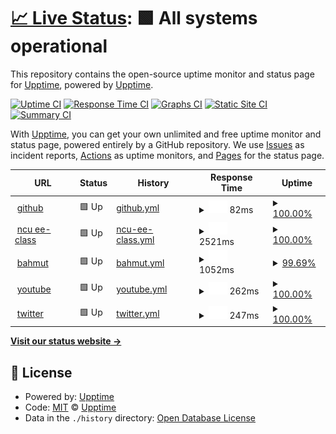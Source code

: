 # [📈 Live Status](https://demo.upptime.js.org): <!--live status--> **🟩 All systems operational**

This repository contains the open-source uptime monitor and status page for [Upptime](https://upptime.js.org), powered by [Upptime](https://github.com/upptime/upptime).

[![Uptime CI](https://github.com/upptime/upptime/workflows/Uptime%20CI/badge.svg)](https://github.com/upptime/upptime/actions?query=workflow%3A%22Uptime+CI%22)
[![Response Time CI](https://github.com/upptime/upptime/workflows/Response%20Time%20CI/badge.svg)](https://github.com/upptime/upptime/actions?query=workflow%3A%22Response+Time+CI%22)
[![Graphs CI](https://github.com/upptime/upptime/workflows/Graphs%20CI/badge.svg)](https://github.com/upptime/upptime/actions?query=workflow%3A%22Graphs+CI%22)
[![Static Site CI](https://github.com/upptime/upptime/workflows/Static%20Site%20CI/badge.svg)](https://github.com/upptime/upptime/actions?query=workflow%3A%22Static+Site+CI%22)
[![Summary CI](https://github.com/upptime/upptime/workflows/Summary%20CI/badge.svg)](https://github.com/upptime/upptime/actions?query=workflow%3A%22Summary+CI%22)

With [Upptime](https://upptime.js.org), you can get your own unlimited and free uptime monitor and status page, powered entirely by a GitHub repository. We use [Issues](https://github.com/upptime/upptime/issues) as incident reports, [Actions](https://github.com/upptime/upptime/actions) as uptime monitors, and [Pages](https://demo.upptime.js.org) for the status page.

<!--start: status pages-->
<!-- This summary is generated by Upptime (https://github.com/upptime/upptime) -->
<!-- Do not edit this manually, your changes will be overwritten -->
<!-- prettier-ignore -->
| URL | Status | History | Response Time | Uptime |
| --- | ------ | ------- | ------------- | ------ |
| <img alt="" src="https://favicons.githubusercontent.com/github.com" height="13"> [github](https://github.com/) | 🟩 Up | [github.yml](https://github.com/bob05231/0607ncu/commits/HEAD/history/github.yml) | <details><summary><img alt="Response time graph" src="./graphs/github/response-time-week.png" height="20"> 82ms</summary><br><a href="https://demo.upptime.js.org/history/github"><img alt="Response time 97" src="https://img.shields.io/endpoint?url=https%3A%2F%2Fraw.githubusercontent.com%2Fbob05231%2F0607ncu%2FHEAD%2Fapi%2Fgithub%2Fresponse-time.json"></a><br><a href="https://demo.upptime.js.org/history/github"><img alt="24-hour response time 206" src="https://img.shields.io/endpoint?url=https%3A%2F%2Fraw.githubusercontent.com%2Fbob05231%2F0607ncu%2FHEAD%2Fapi%2Fgithub%2Fresponse-time-day.json"></a><br><a href="https://demo.upptime.js.org/history/github"><img alt="7-day response time 82" src="https://img.shields.io/endpoint?url=https%3A%2F%2Fraw.githubusercontent.com%2Fbob05231%2F0607ncu%2FHEAD%2Fapi%2Fgithub%2Fresponse-time-week.json"></a><br><a href="https://demo.upptime.js.org/history/github"><img alt="30-day response time 97" src="https://img.shields.io/endpoint?url=https%3A%2F%2Fraw.githubusercontent.com%2Fbob05231%2F0607ncu%2FHEAD%2Fapi%2Fgithub%2Fresponse-time-month.json"></a><br><a href="https://demo.upptime.js.org/history/github"><img alt="1-year response time 97" src="https://img.shields.io/endpoint?url=https%3A%2F%2Fraw.githubusercontent.com%2Fbob05231%2F0607ncu%2FHEAD%2Fapi%2Fgithub%2Fresponse-time-year.json"></a></details> | <details><summary><a href="https://demo.upptime.js.org/history/github">100.00%</a></summary><a href="https://demo.upptime.js.org/history/github"><img alt="All-time uptime 100.00%" src="https://img.shields.io/endpoint?url=https%3A%2F%2Fraw.githubusercontent.com%2Fbob05231%2F0607ncu%2FHEAD%2Fapi%2Fgithub%2Fuptime.json"></a><br><a href="https://demo.upptime.js.org/history/github"><img alt="24-hour uptime 100.00%" src="https://img.shields.io/endpoint?url=https%3A%2F%2Fraw.githubusercontent.com%2Fbob05231%2F0607ncu%2FHEAD%2Fapi%2Fgithub%2Fuptime-day.json"></a><br><a href="https://demo.upptime.js.org/history/github"><img alt="7-day uptime 100.00%" src="https://img.shields.io/endpoint?url=https%3A%2F%2Fraw.githubusercontent.com%2Fbob05231%2F0607ncu%2FHEAD%2Fapi%2Fgithub%2Fuptime-week.json"></a><br><a href="https://demo.upptime.js.org/history/github"><img alt="30-day uptime 100.00%" src="https://img.shields.io/endpoint?url=https%3A%2F%2Fraw.githubusercontent.com%2Fbob05231%2F0607ncu%2FHEAD%2Fapi%2Fgithub%2Fuptime-month.json"></a><br><a href="https://demo.upptime.js.org/history/github"><img alt="1-year uptime 100.00%" src="https://img.shields.io/endpoint?url=https%3A%2F%2Fraw.githubusercontent.com%2Fbob05231%2F0607ncu%2FHEAD%2Fapi%2Fgithub%2Fuptime-year.json"></a></details>
| <img alt="" src="https://favicons.githubusercontent.com/ncueeclass.ncu.edu.tw" height="13"> [ncu ee-class](https://ncueeclass.ncu.edu.tw/) | 🟩 Up | [ncu-ee-class.yml](https://github.com/bob05231/0607ncu/commits/HEAD/history/ncu-ee-class.yml) | <details><summary><img alt="Response time graph" src="./graphs/ncu-ee-class/response-time-week.png" height="20"> 2521ms</summary><br><a href="https://demo.upptime.js.org/history/ncu-ee-class"><img alt="Response time 2466" src="https://img.shields.io/endpoint?url=https%3A%2F%2Fraw.githubusercontent.com%2Fbob05231%2F0607ncu%2FHEAD%2Fapi%2Fncu-ee-class%2Fresponse-time.json"></a><br><a href="https://demo.upptime.js.org/history/ncu-ee-class"><img alt="24-hour response time 3285" src="https://img.shields.io/endpoint?url=https%3A%2F%2Fraw.githubusercontent.com%2Fbob05231%2F0607ncu%2FHEAD%2Fapi%2Fncu-ee-class%2Fresponse-time-day.json"></a><br><a href="https://demo.upptime.js.org/history/ncu-ee-class"><img alt="7-day response time 2521" src="https://img.shields.io/endpoint?url=https%3A%2F%2Fraw.githubusercontent.com%2Fbob05231%2F0607ncu%2FHEAD%2Fapi%2Fncu-ee-class%2Fresponse-time-week.json"></a><br><a href="https://demo.upptime.js.org/history/ncu-ee-class"><img alt="30-day response time 2466" src="https://img.shields.io/endpoint?url=https%3A%2F%2Fraw.githubusercontent.com%2Fbob05231%2F0607ncu%2FHEAD%2Fapi%2Fncu-ee-class%2Fresponse-time-month.json"></a><br><a href="https://demo.upptime.js.org/history/ncu-ee-class"><img alt="1-year response time 2466" src="https://img.shields.io/endpoint?url=https%3A%2F%2Fraw.githubusercontent.com%2Fbob05231%2F0607ncu%2FHEAD%2Fapi%2Fncu-ee-class%2Fresponse-time-year.json"></a></details> | <details><summary><a href="https://demo.upptime.js.org/history/ncu-ee-class">100.00%</a></summary><a href="https://demo.upptime.js.org/history/ncu-ee-class"><img alt="All-time uptime 100.00%" src="https://img.shields.io/endpoint?url=https%3A%2F%2Fraw.githubusercontent.com%2Fbob05231%2F0607ncu%2FHEAD%2Fapi%2Fncu-ee-class%2Fuptime.json"></a><br><a href="https://demo.upptime.js.org/history/ncu-ee-class"><img alt="24-hour uptime 100.00%" src="https://img.shields.io/endpoint?url=https%3A%2F%2Fraw.githubusercontent.com%2Fbob05231%2F0607ncu%2FHEAD%2Fapi%2Fncu-ee-class%2Fuptime-day.json"></a><br><a href="https://demo.upptime.js.org/history/ncu-ee-class"><img alt="7-day uptime 100.00%" src="https://img.shields.io/endpoint?url=https%3A%2F%2Fraw.githubusercontent.com%2Fbob05231%2F0607ncu%2FHEAD%2Fapi%2Fncu-ee-class%2Fuptime-week.json"></a><br><a href="https://demo.upptime.js.org/history/ncu-ee-class"><img alt="30-day uptime 100.00%" src="https://img.shields.io/endpoint?url=https%3A%2F%2Fraw.githubusercontent.com%2Fbob05231%2F0607ncu%2FHEAD%2Fapi%2Fncu-ee-class%2Fuptime-month.json"></a><br><a href="https://demo.upptime.js.org/history/ncu-ee-class"><img alt="1-year uptime 100.00%" src="https://img.shields.io/endpoint?url=https%3A%2F%2Fraw.githubusercontent.com%2Fbob05231%2F0607ncu%2FHEAD%2Fapi%2Fncu-ee-class%2Fuptime-year.json"></a></details>
| <img alt="" src="https://favicons.githubusercontent.com/www.gamer.com.tw" height="13"> [bahmut](https://www.gamer.com.tw/) | 🟩 Up | [bahmut.yml](https://github.com/bob05231/0607ncu/commits/HEAD/history/bahmut.yml) | <details><summary><img alt="Response time graph" src="./graphs/bahmut/response-time-week.png" height="20"> 1052ms</summary><br><a href="https://demo.upptime.js.org/history/bahmut"><img alt="Response time 1088" src="https://img.shields.io/endpoint?url=https%3A%2F%2Fraw.githubusercontent.com%2Fbob05231%2F0607ncu%2FHEAD%2Fapi%2Fbahmut%2Fresponse-time.json"></a><br><a href="https://demo.upptime.js.org/history/bahmut"><img alt="24-hour response time 899" src="https://img.shields.io/endpoint?url=https%3A%2F%2Fraw.githubusercontent.com%2Fbob05231%2F0607ncu%2FHEAD%2Fapi%2Fbahmut%2Fresponse-time-day.json"></a><br><a href="https://demo.upptime.js.org/history/bahmut"><img alt="7-day response time 1052" src="https://img.shields.io/endpoint?url=https%3A%2F%2Fraw.githubusercontent.com%2Fbob05231%2F0607ncu%2FHEAD%2Fapi%2Fbahmut%2Fresponse-time-week.json"></a><br><a href="https://demo.upptime.js.org/history/bahmut"><img alt="30-day response time 1088" src="https://img.shields.io/endpoint?url=https%3A%2F%2Fraw.githubusercontent.com%2Fbob05231%2F0607ncu%2FHEAD%2Fapi%2Fbahmut%2Fresponse-time-month.json"></a><br><a href="https://demo.upptime.js.org/history/bahmut"><img alt="1-year response time 1088" src="https://img.shields.io/endpoint?url=https%3A%2F%2Fraw.githubusercontent.com%2Fbob05231%2F0607ncu%2FHEAD%2Fapi%2Fbahmut%2Fresponse-time-year.json"></a></details> | <details><summary><a href="https://demo.upptime.js.org/history/bahmut">99.69%</a></summary><a href="https://demo.upptime.js.org/history/bahmut"><img alt="All-time uptime 99.73%" src="https://img.shields.io/endpoint?url=https%3A%2F%2Fraw.githubusercontent.com%2Fbob05231%2F0607ncu%2FHEAD%2Fapi%2Fbahmut%2Fuptime.json"></a><br><a href="https://demo.upptime.js.org/history/bahmut"><img alt="24-hour uptime 97.81%" src="https://img.shields.io/endpoint?url=https%3A%2F%2Fraw.githubusercontent.com%2Fbob05231%2F0607ncu%2FHEAD%2Fapi%2Fbahmut%2Fuptime-day.json"></a><br><a href="https://demo.upptime.js.org/history/bahmut"><img alt="7-day uptime 99.69%" src="https://img.shields.io/endpoint?url=https%3A%2F%2Fraw.githubusercontent.com%2Fbob05231%2F0607ncu%2FHEAD%2Fapi%2Fbahmut%2Fuptime-week.json"></a><br><a href="https://demo.upptime.js.org/history/bahmut"><img alt="30-day uptime 99.73%" src="https://img.shields.io/endpoint?url=https%3A%2F%2Fraw.githubusercontent.com%2Fbob05231%2F0607ncu%2FHEAD%2Fapi%2Fbahmut%2Fuptime-month.json"></a><br><a href="https://demo.upptime.js.org/history/bahmut"><img alt="1-year uptime 99.73%" src="https://img.shields.io/endpoint?url=https%3A%2F%2Fraw.githubusercontent.com%2Fbob05231%2F0607ncu%2FHEAD%2Fapi%2Fbahmut%2Fuptime-year.json"></a></details>
| <img alt="" src="https://favicons.githubusercontent.com/www.youtube.com" height="13"> [youtube](https://www.youtube.com/) | 🟩 Up | [youtube.yml](https://github.com/bob05231/0607ncu/commits/HEAD/history/youtube.yml) | <details><summary><img alt="Response time graph" src="./graphs/youtube/response-time-week.png" height="20"> 262ms</summary><br><a href="https://demo.upptime.js.org/history/youtube"><img alt="Response time 313" src="https://img.shields.io/endpoint?url=https%3A%2F%2Fraw.githubusercontent.com%2Fbob05231%2F0607ncu%2FHEAD%2Fapi%2Fyoutube%2Fresponse-time.json"></a><br><a href="https://demo.upptime.js.org/history/youtube"><img alt="24-hour response time 357" src="https://img.shields.io/endpoint?url=https%3A%2F%2Fraw.githubusercontent.com%2Fbob05231%2F0607ncu%2FHEAD%2Fapi%2Fyoutube%2Fresponse-time-day.json"></a><br><a href="https://demo.upptime.js.org/history/youtube"><img alt="7-day response time 262" src="https://img.shields.io/endpoint?url=https%3A%2F%2Fraw.githubusercontent.com%2Fbob05231%2F0607ncu%2FHEAD%2Fapi%2Fyoutube%2Fresponse-time-week.json"></a><br><a href="https://demo.upptime.js.org/history/youtube"><img alt="30-day response time 313" src="https://img.shields.io/endpoint?url=https%3A%2F%2Fraw.githubusercontent.com%2Fbob05231%2F0607ncu%2FHEAD%2Fapi%2Fyoutube%2Fresponse-time-month.json"></a><br><a href="https://demo.upptime.js.org/history/youtube"><img alt="1-year response time 313" src="https://img.shields.io/endpoint?url=https%3A%2F%2Fraw.githubusercontent.com%2Fbob05231%2F0607ncu%2FHEAD%2Fapi%2Fyoutube%2Fresponse-time-year.json"></a></details> | <details><summary><a href="https://demo.upptime.js.org/history/youtube">100.00%</a></summary><a href="https://demo.upptime.js.org/history/youtube"><img alt="All-time uptime 100.00%" src="https://img.shields.io/endpoint?url=https%3A%2F%2Fraw.githubusercontent.com%2Fbob05231%2F0607ncu%2FHEAD%2Fapi%2Fyoutube%2Fuptime.json"></a><br><a href="https://demo.upptime.js.org/history/youtube"><img alt="24-hour uptime 100.00%" src="https://img.shields.io/endpoint?url=https%3A%2F%2Fraw.githubusercontent.com%2Fbob05231%2F0607ncu%2FHEAD%2Fapi%2Fyoutube%2Fuptime-day.json"></a><br><a href="https://demo.upptime.js.org/history/youtube"><img alt="7-day uptime 100.00%" src="https://img.shields.io/endpoint?url=https%3A%2F%2Fraw.githubusercontent.com%2Fbob05231%2F0607ncu%2FHEAD%2Fapi%2Fyoutube%2Fuptime-week.json"></a><br><a href="https://demo.upptime.js.org/history/youtube"><img alt="30-day uptime 100.00%" src="https://img.shields.io/endpoint?url=https%3A%2F%2Fraw.githubusercontent.com%2Fbob05231%2F0607ncu%2FHEAD%2Fapi%2Fyoutube%2Fuptime-month.json"></a><br><a href="https://demo.upptime.js.org/history/youtube"><img alt="1-year uptime 100.00%" src="https://img.shields.io/endpoint?url=https%3A%2F%2Fraw.githubusercontent.com%2Fbob05231%2F0607ncu%2FHEAD%2Fapi%2Fyoutube%2Fuptime-year.json"></a></details>
| <img alt="" src="https://favicons.githubusercontent.com/twitter.com" height="13"> [twitter](https://twitter.com/home) | 🟩 Up | [twitter.yml](https://github.com/bob05231/0607ncu/commits/HEAD/history/twitter.yml) | <details><summary><img alt="Response time graph" src="./graphs/twitter/response-time-week.png" height="20"> 247ms</summary><br><a href="https://demo.upptime.js.org/history/twitter"><img alt="Response time 351" src="https://img.shields.io/endpoint?url=https%3A%2F%2Fraw.githubusercontent.com%2Fbob05231%2F0607ncu%2FHEAD%2Fapi%2Ftwitter%2Fresponse-time.json"></a><br><a href="https://demo.upptime.js.org/history/twitter"><img alt="24-hour response time 364" src="https://img.shields.io/endpoint?url=https%3A%2F%2Fraw.githubusercontent.com%2Fbob05231%2F0607ncu%2FHEAD%2Fapi%2Ftwitter%2Fresponse-time-day.json"></a><br><a href="https://demo.upptime.js.org/history/twitter"><img alt="7-day response time 247" src="https://img.shields.io/endpoint?url=https%3A%2F%2Fraw.githubusercontent.com%2Fbob05231%2F0607ncu%2FHEAD%2Fapi%2Ftwitter%2Fresponse-time-week.json"></a><br><a href="https://demo.upptime.js.org/history/twitter"><img alt="30-day response time 351" src="https://img.shields.io/endpoint?url=https%3A%2F%2Fraw.githubusercontent.com%2Fbob05231%2F0607ncu%2FHEAD%2Fapi%2Ftwitter%2Fresponse-time-month.json"></a><br><a href="https://demo.upptime.js.org/history/twitter"><img alt="1-year response time 351" src="https://img.shields.io/endpoint?url=https%3A%2F%2Fraw.githubusercontent.com%2Fbob05231%2F0607ncu%2FHEAD%2Fapi%2Ftwitter%2Fresponse-time-year.json"></a></details> | <details><summary><a href="https://demo.upptime.js.org/history/twitter">100.00%</a></summary><a href="https://demo.upptime.js.org/history/twitter"><img alt="All-time uptime 100.00%" src="https://img.shields.io/endpoint?url=https%3A%2F%2Fraw.githubusercontent.com%2Fbob05231%2F0607ncu%2FHEAD%2Fapi%2Ftwitter%2Fuptime.json"></a><br><a href="https://demo.upptime.js.org/history/twitter"><img alt="24-hour uptime 100.00%" src="https://img.shields.io/endpoint?url=https%3A%2F%2Fraw.githubusercontent.com%2Fbob05231%2F0607ncu%2FHEAD%2Fapi%2Ftwitter%2Fuptime-day.json"></a><br><a href="https://demo.upptime.js.org/history/twitter"><img alt="7-day uptime 100.00%" src="https://img.shields.io/endpoint?url=https%3A%2F%2Fraw.githubusercontent.com%2Fbob05231%2F0607ncu%2FHEAD%2Fapi%2Ftwitter%2Fuptime-week.json"></a><br><a href="https://demo.upptime.js.org/history/twitter"><img alt="30-day uptime 100.00%" src="https://img.shields.io/endpoint?url=https%3A%2F%2Fraw.githubusercontent.com%2Fbob05231%2F0607ncu%2FHEAD%2Fapi%2Ftwitter%2Fuptime-month.json"></a><br><a href="https://demo.upptime.js.org/history/twitter"><img alt="1-year uptime 100.00%" src="https://img.shields.io/endpoint?url=https%3A%2F%2Fraw.githubusercontent.com%2Fbob05231%2F0607ncu%2FHEAD%2Fapi%2Ftwitter%2Fuptime-year.json"></a></details>

<!--end: status pages-->

[**Visit our status website →**](https://demo.upptime.js.org)

## 📄 License

- Powered by: [Upptime](https://github.com/upptime/upptime)
- Code: [MIT](./LICENSE) © [Upptime](https://upptime.js.org)
- Data in the `./history` directory: [Open Database License](https://opendatacommons.org/licenses/odbl/1-0/)
